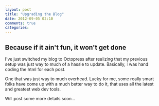 ```yaml
---
layout: post
title: "Upgrading the Blog"
date: 2012-09-05 02:10
comments: true
categories:
---
```


Because if it ain't fun, it won't get done
------------------------------------------

I've just switched my blog to Octopress after realizing that my previous setup was just way to much of a hassle to update. Basically, I was hand coding the html for each post.

One that was just way to much overhead. Lucky for me, some really smart folks have come up with a much better way to do it, that uses all the latest and greatest web dev tools.

Will post some more details soon...